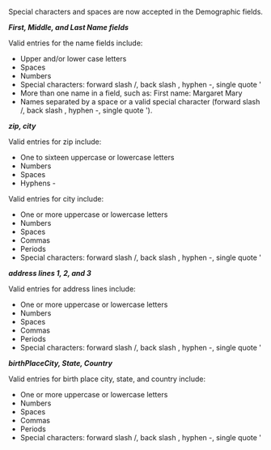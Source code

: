 Special characters and spaces are now accepted in the Demographic fields.

**_First, Middle, and Last Name fields_**

Valid entries for the name fields include:
* Upper and/or lower case letters
* Spaces
* Numbers
* Special characters: forward slash /, back slash \, hyphen -, single quote '
* More than one name in a field, such as: First name: Margaret Mary
* Names separated by a space or a valid special character (forward slash /, back slash \, hyphen -, single quote ').
  
**_zip, city_**

Valid entries for zip include:
- One to sixteen uppercase or lowercase letters
- Numbers
- Spaces
- Hyphens - 

Valid entries for city include:
- One or more uppercase or lowercase letters
- Numbers
- Spaces
- Commas
- Periods
- Special characters: forward slash /, back slash \, hyphen -, single quote '

**_address lines 1, 2, and 3_**

Valid entries for address lines include: 
- One or more uppercase or lowercase letters
- Numbers
- Spaces
- Commas
- Periods
- Special characters: forward slash /, back slash \, hyphen -, single quote '

**_birthPlaceCity, State, Country_**

Valid entries for birth place city, state, and country include:
- One or more uppercase or lowercase letters
- Numbers
- Spaces
- Commas
- Periods
- Special characters: forward slash /, back slash \, hyphen -, single quote '
